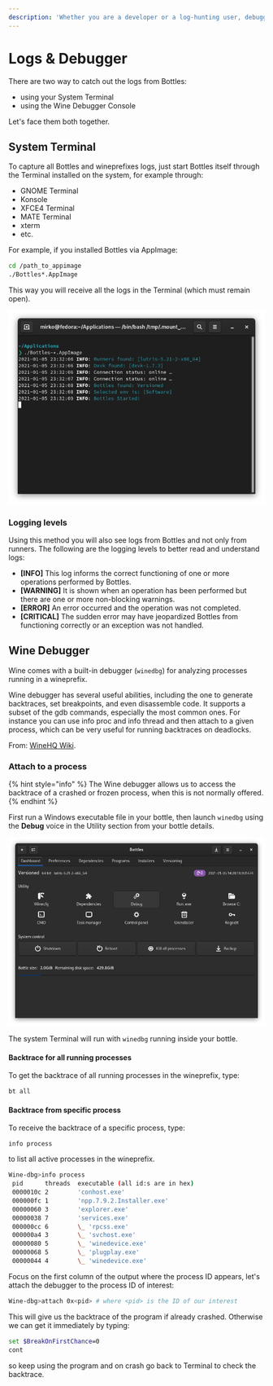 ```yaml
---
description: 'Whether you are a developer or a log-hunting user, debugging is the way to go.'
---
```


# Logs & Debugger

There are two way to catch out the logs from Bottles:

* using your System Terminal
* using the Wine Debugger Console

Let's face them both together.

## System Terminal

To capture all Bottles and wineprefixes logs, just start Bottles itself through the Terminal installed on the system, for example through:

* GNOME Terminal
* Konsole
* XFCE4 Terminal
* MATE Terminal
* xterm
* etc.

For example, if you installed Bottles via AppImage:

```bash
cd /path_to_appimage
./Bottles*.AppImage
```

This way you will receive all the logs in the Terminal \(which must remain open\).

![Example of Bottles log in System Terminal.](../.gitbook/assets/screenshot-from-2021-01-05-23-32-13.png)

### Logging levels

Using this method you will also see logs from Bottles and not only from runners. The following are the logging levels to better read and understand logs:

* **\[INFO\]** This log informs the correct functioning of one or more operations performed by Bottles.
* **\[WARNING\]** It is shown when an operation has been performed but there are one or more non-blocking warnings.
* **\[ERROR\]** An error occurred and the operation was not completed.
* **\[CRITICAL\]** The sudden error may have jeopardized Bottles from functioning correctly or an exception was not handled.

## Wine Debugger

Wine comes with a built-in debugger \(`winedbg`\) for analyzing processes running in a wineprefix.

Wine debugger has several useful abilities, including the one to generate backtraces, set breakpoints, and even disassemble code. It supports a subset of the gdb commands, especially the most common ones. For instance you can use info proc and info thread and then attach to a given process, which can be very useful for running backtraces on deadlocks.

From: [WineHQ Wiki](https://wiki.winehq.org/Winedbg).

### Attach to a process

{% hint style="info" %}
The Wine debugger allows us to access the backtrace of a crashed or frozen process, when this is not normally offered.
{% endhint %}

First run a Windows executable file in your bottle, then launch `winedbg` using the **Debug** voice in the Utility section from your bottle details.

![Debug voice in bottle Utility.](../.gitbook/assets/screenshot-from-2021-01-05-23-44-26.png)

The system Terminal will run with `winedbg` running inside your bottle.

#### Backtrace for all running processes

To get the backtrace of all running processes in the wineprefix, type:

```bash
bt all
```

#### Backtrace from specific process

To receive the backtrace of a specific process, type:

```text
info process
```

to list all active processes in the wineprefix.

```bash
Wine-dbg>info process
 pid      threads  executable (all id:s are in hex)
 0000010c 2        'conhost.exe'
 000000fc 1        'npp.7.9.2.Installer.exe'
 00000060 3        'explorer.exe'
 00000038 7        'services.exe'
 000000cc 6        \_ 'rpcss.exe'
 000000a4 3        \_ 'svchost.exe'
 00000080 5        \_ 'winedevice.exe'
 00000068 5        \_ 'plugplay.exe'
 00000044 4        \_ 'winedevice.exe'

```

Focus on the first column of the output where the process ID appears, let's attach the debugger to the process ID of interest:

```bash
Wine-dbg>attach 0x<pid> # where <pid> is the ID of our interest
```

This will give us the backtrace of the program if already crashed. Otherwise we can get it immediately by typing:

```bash
set $BreakOnFirstChance=0
cont
```

so keep using the program and on crash go back to Terminal to check the backtrace.

